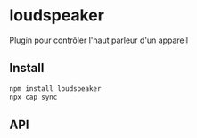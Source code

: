 # loudspeaker

Plugin pour contrôler l'haut parleur d'un appareil

## Install

```bash
npm install loudspeaker
npx cap sync
```

## API

<docgen-index></docgen-index>

<docgen-api>
<!-- run docgen to generate docs from the source -->
<!-- More info: https://github.com/ionic-team/capacitor-docgen -->
</docgen-api>
